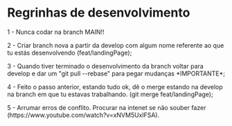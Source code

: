 <h1>Regrinhas de desenvolvimento</h1>

<p>1 - Nunca codar na branch MAIN!!</p>
<p>2 - Criar branch nova a partir da develop com algum nome referente ao que tu estás desenvolvendo (feat/landingPage);</p>
<p>3 - Quando tiver terminado o desenvolvimento da branch voltar para develop e dar um "git pull --rebase" para pegar mudanças *IMPORTANTE*;</p>
<p>4 - Feito o passo anterior, estando tudo ok, dê o merge estando na develop na branch em que tu estavas trabalhando. (git merge feat/landingPage);</p>
<p>5 - Arrumar erros de conflito. Procurar na intenet se não souber fazer (https://www.youtube.com/watch?v=xNVM5UxlFSA).</p>

